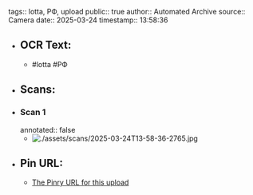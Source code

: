 tags:: lotta, РФ, upload
public:: true
author:: Automated Archive
source:: Camera
date:: 2025-03-24
timestamp:: 13:58:36

- ## OCR Text:
	- #lotta
	  #РФ
- ## Scans:
- ### Scan 1
  annotated:: false
	- ![./assets/scans/2025-03-24T13-58-36-2765.jpg](./assets/scans/2025-03-24T13-58-36-2765.jpg)
- ## Pin URL:
	- [The Pinry URL for this upload](https://pinry.petau.net/pins/248/)